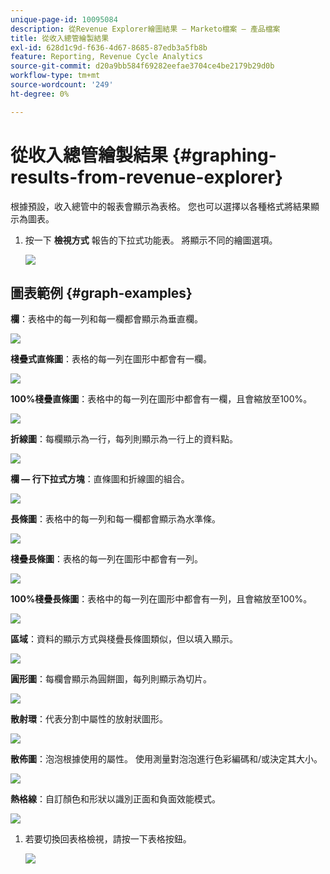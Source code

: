 ```yaml
---
unique-page-id: 10095084
description: 從Revenue Explorer繪圖結果 — Marketo檔案 — 產品檔案
title: 從收入總管繪製結果
exl-id: 628d1c9d-f636-4d67-8685-87edb3a5fb8b
feature: Reporting, Revenue Cycle Analytics
source-git-commit: d20a9bb584f69282eefae3704ce4be2179b29d0b
workflow-type: tm+mt
source-wordcount: '249'
ht-degree: 0%

---
```


# 從收入總管繪製結果 {#graphing-results-from-revenue-explorer}

根據預設，收入總管中的報表會顯示為表格。 您也可以選擇以各種格式將結果顯示為圖表。

1. 按一下 **檢視方式** 報告的下拉式功能表。 將顯示不同的繪圖選項。

   ![](assets/one-1.png)

## 圖表範例 {#graph-examples}

**欄**：表格中的每一列和每一欄都會顯示為垂直欄。

![](assets/column.png)

**棧疊式直條圖**：表格的每一列在圖形中都會有一欄。

![](assets/stacked-column.png)

**100%棧疊直條圖**：表格中的每一列在圖形中都會有一欄，且會縮放至100%。

![](assets/100-stacked-column.png)

**折線圖**：每欄顯示為一行，每列則顯示為一行上的資料點。

![](assets/line.png)

**欄 — 行下拉式方塊**：直條圖和折線圖的組合。

![](assets/column-line-combo.png)

**長條圖**：表格中的每一列和每一欄都會顯示為水準條。

![](assets/bar.png)

**棧疊長條圖**：表格的每一列在圖形中都會有一列。

![](assets/stacked-bar.png)

**100%棧疊長條圖**：表格中的每一列在圖形中都會有一列，且會縮放至100%。

![](assets/100-stacked-bar.png)

**區域**：資料的顯示方式與棧疊長條圖類似，但以填入顯示。

![](assets/area.png)

**圓形圖**：每欄會顯示為圓餅圖，每列則顯示為切片。

![](assets/pie.png)

**散射環**：代表分割中屬性的放射狀圖形。

![](assets/sunburst.png)

**散佈圖**：泡泡根據使用的屬性。 使用測量對泡泡進行色彩編碼和/或決定其大小。

![](assets/scatter.png)

**熱格線**：自訂顏色和形狀以識別正面和負面效能模式。

![](assets/heat-grid.png)

1. 若要切換回表格檢視，請按一下表格按鈕。

   ![](assets/two-1.png)
